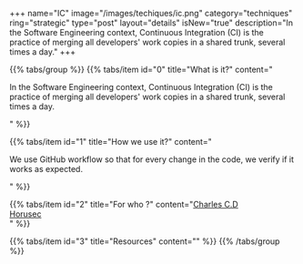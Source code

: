 +++
name="IC"
image="/images/techiques/ic.png"
category="techniques"
ring="strategic"
type="post"
layout="details"
isNew="true"
description="In the Software Engineering context, Continuous Integration (CI) is the practice of merging all developers' work copies in a shared trunk, several times a day."
+++

{{% tabs/group %}}
  {{% tabs/item id="0" title="What is it?" content="<p>In the Software Engineering context, Continuous Integration (CI) is the practice of merging all developers' work copies in a shared trunk, several times a day.</p>" %}}
  
  {{% tabs/item id="1" title="How we use it?" content="<p>We use GitHub workflow so that for every change in the code, we verify if it works as expected.</p>" %}}
  
  {{% tabs/item id="2" title="For who ?" content="<a href='https://charlescd.io/'>Charles C.D</a><br /><a href='https://horusec.io/site/'>Horusec</a><br />" %}}

  {{% tabs/item id="3" title="Resources" content="" %}}
{{% /tabs/group %}}